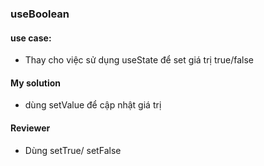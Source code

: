 ### useBoolean
#### use case:
- Thay cho việc sử dụng useState để set giá trị true/false

#### My solution
- dùng setValue để cập nhật giá trị

#### Reviewer
- Dùng setTrue/ setFalse



